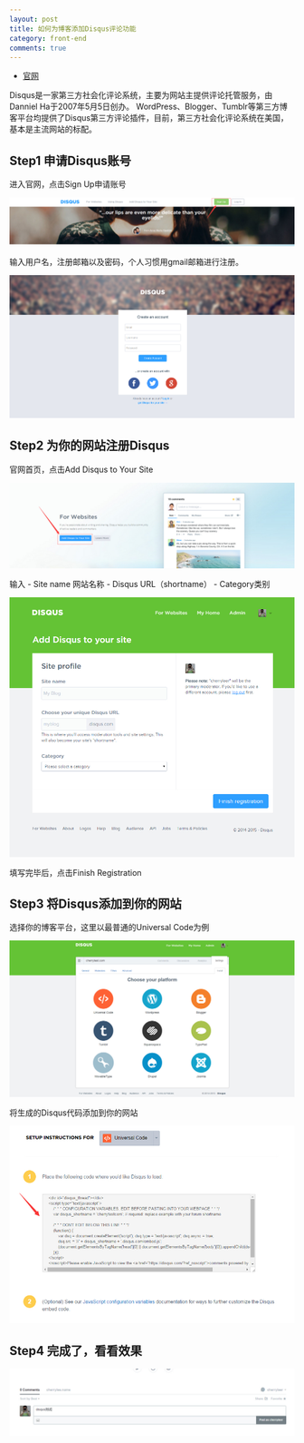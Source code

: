 ```yaml
---
layout: post
title: 如何为博客添加Disqus评论功能
category: front-end
comments: true
---
```


- <a href="http://jekyllthemes.org/">官网</a>

Disqus是一家第三方社会化评论系统，主要为网站主提供评论托管服务，由Danniel Ha于2007年5月5日创办。
WordPress、Blogger、Tumblr等第三方博客平台均提供了Disqus第三方评论插件，目前，第三方社会化评论系统在美国，基本是主流网站的标配。

## Step1 申请Disqus账号

进入官网，点击Sign Up申请账号
<p class="picture"><img alt="" src="/assets/img/2013-12-20/sign-up.jpg"/></p>
输入用户名，注册邮箱以及密码，个人习惯用gmail邮箱进行注册。
<p class="picture"><img alt="" src="/assets/img/2013-12-20/disqus-register.jpg"/></p>

## Step2 为你的网站注册Disqus

官网首页，点击Add Disqus to Your Site
<p class="picture"><img alt="" src="/assets/img/2013-12-20/add-disqus.jpg"/></p>
输入
- Site name 网站名称
- Disqus URL（shortname）
- Category类别
<p class="picture"><img alt="" src="/assets/img/2013-12-20/registration.jpg"/></p>

填写完毕后，点击Finish Registration

## Step3 将Disqus添加到你的网站

选择你的博客平台，这里以最普通的Universal Code为例
<p class="picture"><img alt="" src="/assets/img/2013-12-20/choose-platform.jpg"/></p>
将生成的Disqus代码添加到你的网站
<p class="picture"><img alt="" src="/assets/img/2013-12-20/js.jpg"/></p>

## Step4 完成了，看看效果
<p class="picture"><img alt="" src="/assets/img/2013-12-20/test.jpg"/></p>